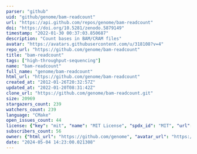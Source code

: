 ```yaml
---
parser: "github"
uid: "github/genome/bam-readcount"
url: "https://api.github.com/repos/genome/bam-readcount"
doi: "https://doi.org/10.5281/zenodo.5879149"
timestamp: "2022-01-30 00:37:03.850687"
description: "Count bases in BAM/CRAM files"
avatar: "https://avatars.githubusercontent.com/u/318108?v=4"
repo_url: "https://github.com/genome/bam-readcount"
title: "bam‑readcount"
tags: ["high-throughput-sequencing"]
name: "bam-readcount"
full_name: "genome/bam-readcount"
html_url: "https://github.com/genome/bam-readcount"
created_at: "2012-01-26T20:32:57Z"
updated_at: "2022-01-20T08:31:42Z"
clone_url: "https://github.com/genome/bam-readcount.git"
size: 20969
stargazers_count: 239
watchers_count: 239
language: "CMake"
open_issues_count: 44
license: {"key": "mit", "name": "MIT License", "spdx_id": "MIT", "url": "https://api.github.com/licenses/mit", "node_id": "MDc6TGljZW5zZTEz"}
subscribers_count: 56
owner: {"html_url": "https://github.com/genome", "avatar_url": "https://avatars.githubusercontent.com/u/318108?v=4", "login": "genome", "type": "Organization"}
date: "2024-05-04 14:23:00.021308"
---
```

